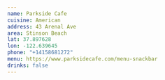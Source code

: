 ```yaml
---
name: Parkside Cafe
cuisine: American
address: 43 Arenal Ave
area: Stinson Beach
lat: 37.897628
lon: -122.639645
phone: "+14158681272"
menu: https://www.parksidecafe.com/menu-snackbar
drinks: false
---
```

